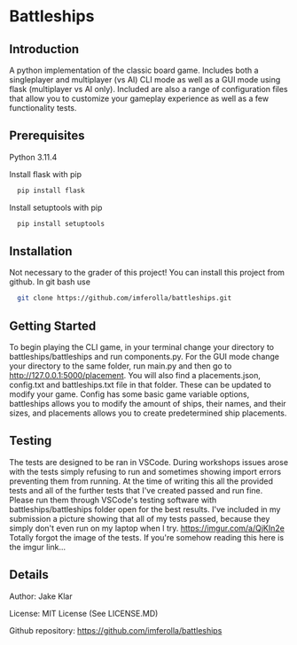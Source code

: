 
# Battleships

## Introduction
A python implementation of the classic board game. Includes both a singleplayer and multiplayer (vs AI) CLI mode as well as a GUI mode using flask (multiplayer vs AI only). Included are also a range of configuration files that allow you to customize your gameplay experience as well as a few functionality tests.

## Prerequisites
Python 3.11.4

Install flask with pip
```bash
  pip install flask
```
Install setuptools with pip
```bash
  pip install setuptools
```
## Installation
Not necessary to the grader of this project! You can install this project from github. In git bash use

```bash
  git clone https://github.com/imferolla/battleships.git
```

## Getting Started
To begin playing the CLI game, in your terminal change your directory to battleships/battleships and run components.py. For the GUI mode change your directory to the same folder, run main.py and then go to http://127.0.0.1:5000/placement. You will also find a placements.json, config.txt and battleships.txt file in that folder. These can be updated to modify your game. Config has some basic game variable options, battleships allows you to modify the amount of ships, their names, and their sizes, and placements allows you to create predetermined ship placements.
## Testing
The tests are designed to be ran in VSCode. During workshops issues arose with the tests simply refusing to run and sometimes showing import errors preventing them from running. At the time of writing this all the provided tests and all of the further tests that I've created passed and run fine. Please run them through VSCode's testing software with battleships/battleships folder open for the best results. I've included in my submission a picture showing that all of my tests passed, because they simply don't even run on my laptop when I try. https://imgur.com/a/QjKIn2e Totally forgot the image of the tests. If you're somehow reading this here is the imgur link...
## Details
Author: Jake Klar

License: MIT License (See LICENSE.MD)

Github repository: https://github.com/imferolla/battleships
